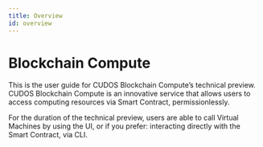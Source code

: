 ```yaml
---
title: Overview
id: overview
---
```


# Blockchain Compute

This is the user guide for CUDOS Blockchain Compute’s technical preview. CUDOS Blockchain Compute is an innovative service that allows users to access computing resources via Smart Contract, permissionlessly.

For the duration of the technical preview, users are able to call Virtual Machines by using the UI, or if you prefer: interacting directly with the Smart Contract, via CLI. 
